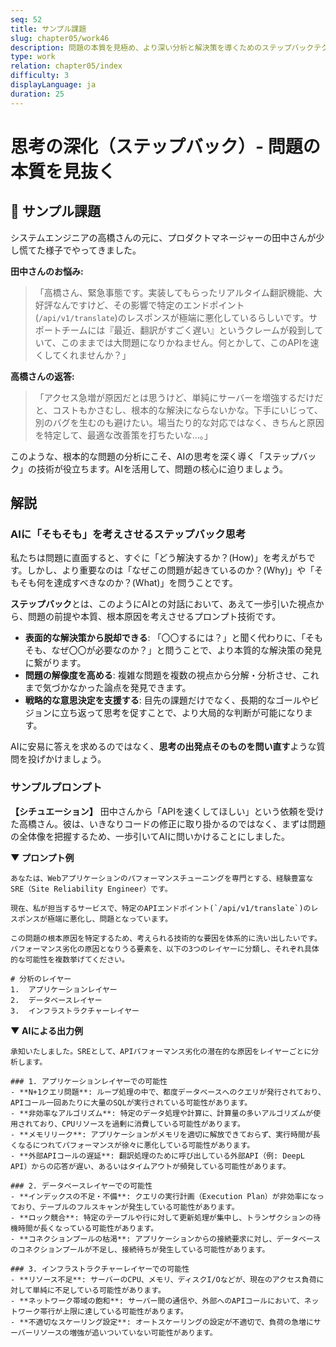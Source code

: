 ```yaml
---
seq: 52
title: サンプル課題
slug: chapter05/work46
description: 問題の本質を見極め、より深い分析と解決策を導くためのステップバックテクニックを学ぶ
type: work
relation: chapter05/index
difficulty: 3
displayLanguage: ja
duration: 25
---
```


# 思考の深化（ステップバック）- 問題の本質を見抜く

## 📝 サンプル課題
システムエンジニアの高橋さんの元に、プロダクトマネージャーの田中さんが少し慌てた様子でやってきました。

**田中さんのお悩み:**
> 「高橋さん、緊急事態です。実装してもらったリアルタイム翻訳機能、大好評なんですけど、その影響で特定のエンドポイント(`/api/v1/translate`)のレスポンスが極端に悪化しているらしいです。サポートチームには『最近、翻訳がすごく遅い』というクレームが殺到していて、このままでは大問題になりかねません。何とかして、このAPIを速くしてくれませんか？」

**高橋さんの返答:**
> 「アクセス急増が原因だとは思うけど、単純にサーバーを増強するだけだと、コストもかさむし、根本的な解決にならないかな。下手にいじって、別のバグを生むのも避けたい。場当たり的な対応ではなく、きちんと原因を特定して、最適な改善策を打ちたいな…。」

このような、根本的な問題の分析にこそ、AIの思考を深く導く「ステップバック」の技術が役立ちます。AIを活用して、問題の核心に迫りましょう。

## 解説

### AIに「そもそも」を考えさせるステップバック思考

私たちは問題に直面すると、すぐに「どう解決するか？(How)」を考えがちです。しかし、より重要なのは「なぜこの問題が起きているのか？(Why)」や「そもそも何を達成すべきなのか？(What)」を問うことです。

**ステップバック**とは、このようにAIとの対話において、あえて一歩引いた視点から、問題の前提や本質、根本原因を考えさせるプロンプト技術です。

- **表面的な解決策から脱却できる**: 「〇〇するには？」と聞く代わりに、「そもそも、なぜ〇〇が必要なのか？」と問うことで、より本質的な解決策の発見に繋がります。
- **問題の解像度を高める**: 複雑な問題を複数の視点から分解・分析させ、これまで気づかなかった論点を発見できます。
- **戦略的な意思決定を支援する**: 目先の課題だけでなく、長期的なゴールやビジョンに立ち返って思考を促すことで、より大局的な判断が可能になります。

AIに安易に答えを求めるのではなく、**思考の出発点そのものを問い直す**ような質問を投げかけましょう。

### サンプルプロンプト

**【シチュエーション】**
田中さんから「APIを速くしてほしい」という依頼を受けた高橋さん。彼は、いきなりコードの修正に取り掛かるのではなく、まずは問題の全体像を把握するため、一歩引いてAIに問いかけることにしました。

**▼ プロンプト例**
```
あなたは、Webアプリケーションのパフォーマンスチューニングを専門とする、経験豊富なSRE（Site Reliability Engineer）です。

現在、私が担当するサービスで、特定のAPIエンドポイント(`/api/v1/translate`)のレスポンスが極端に悪化し、問題となっています。

この問題の根本原因を特定するため、考えられる技術的な要因を体系的に洗い出したいです。
パフォーマンス劣化の原因となりうる要素を、以下の3つのレイヤーに分類し、それぞれ具体的な可能性を複数挙げてください。

# 分析のレイヤー
1.  アプリケーションレイヤー
2.  データベースレイヤー
3.  インフラストラクチャーレイヤー
```

**▼ AIによる出力例**
```
承知いたしました。SREとして、APIパフォーマンス劣化の潜在的な原因をレイヤーごとに分析します。

### 1. アプリケーションレイヤーでの可能性
- **N+1クエリ問題**: ループ処理の中で、都度データベースへのクエリが発行されており、APIコール一回あたりに大量のSQLが実行されている可能性があります。
- **非効率なアルゴリズム**: 特定のデータ処理や計算に、計算量の多いアルゴリズムが使用されており、CPUリソースを過剰に消費している可能性があります。
- **メモリリーク**: アプリケーションがメモリを適切に解放できておらず、実行時間が長くなるにつれてパフォーマンスが徐々に悪化している可能性があります。
- **外部APIコールの遅延**: 翻訳処理のために呼び出している外部API（例: DeepL API）からの応答が遅い、あるいはタイムアウトが頻発している可能性があります。

### 2. データベースレイヤーでの可能性
- **インデックスの不足・不備**: クエリの実行計画（Execution Plan）が非効率になっており、テーブルのフルスキャンが発生している可能性があります。
- **ロック競合**: 特定のテーブルや行に対して更新処理が集中し、トランザクションの待機時間が長くなっている可能性があります。
- **コネクションプールの枯渇**: アプリケーションからの接続要求に対し、データベースのコネクションプールが不足し、接続待ちが発生している可能性があります。

### 3. インフラストラクチャーレイヤーでの可能性
- **リソース不足**: サーバーのCPU、メモリ、ディスクI/Oなどが、現在のアクセス負荷に対して単純に不足している可能性があります。
- **ネットワーク帯域の飽和**: サーバー間の通信や、外部へのAPIコールにおいて、ネットワーク帯行が上限に達している可能性があります。
- **不適切なスケーリング設定**: オートスケーリングの設定が不適切で、負荷の急増にサーバーリソースの増強が追いついていない可能性があります。
```
